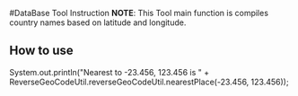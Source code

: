 #DataBase Tool Instruction
**NOTE**: This Tool main function is compiles country names based on latitude and longitude.

## How to use
System.out.println("Nearest to -23.456, 123.456 is " + ReverseGeoCodeUtil.reverseGeoCodeUtil.nearestPlace(-23.456, 123.456));

